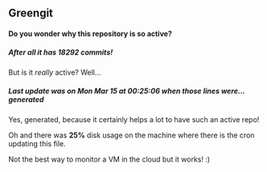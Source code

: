 ## Greengit

#### Do you wonder why this repository is so active?

##### After all it has 18292 commits!

But is it *really* active? Well...

##### Last update was on Mon Mar 15 at 00:25:06 when those lines were... generated

Yes, generated, because it certainly helps a lot to have such an active repo!

Oh and there was **25%** disk usage on the machine
where there is the cron updating this file.

Not the best way to monitor a VM in the cloud but it works! :)
